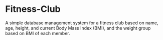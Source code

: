 # Fitness-Club
A simple database management system for a fitness club based on name, age, height, and current Body Mass Index (BMI), and the weight group based on BMI of each member.
